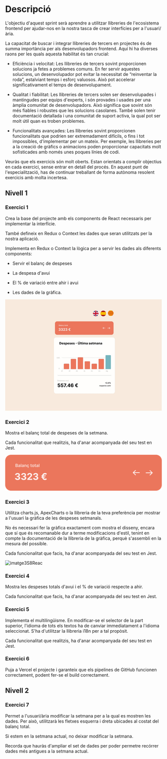 # Descripció

L'objectiu d'aquest sprint serà aprendre a utilitzar llibreries de l'ecosistema frontend per ajudar-nos en la nostra tasca de crear interfícies per a l'usuari/ària.

La capacitat de buscar i integrar llibreries de tercers en projectes és de summa importància per als desenvolupadors frontend. Aquí hi ha diverses raons per les quals aquesta habilitat és tan crucial:

- Eficiència i velocitat: Les llibreries de tercers sovint proporcionen solucions ja fetes a problemes comuns. En fer servir aquestes solucions, un desenvolupador pot evitar la necessitat de “reinventar la roda”, estalviant temps i esforç valuosos. Això pot accelerar significativament el temps de desenvolupament.

- Qualitat i fiabilitat: Les llibreries de tercers solen ser desenvolupades i mantingudes per equips d'experts, i són provades i usades per una àmplia comunitat de desenvolupadors. Això significa que sovint són més fiables i robustes que les solucions casolanes. També solen tenir documentació detallada i una comunitat de suport activa, la qual pot ser molt útil quan es troben problemes.

- Funcionalitats avançades: Les llibreries sovint proporcionen funcionalitats que podrien ser extremadament difícils, o fins i tot impossibles, d'implementar per un mateix. Per exemple, les llibreries per a la creació de gràfics o animacions poden proporcionar capacitats molt sofisticades amb només unes poques línies de codi.

Veuràs que els exercicis són molt oberts. Estan orientats a complir objectius en cada exercici, sense entrar en detall del procés. En aquest punt de l'especialització, has de continuar treballant de forma autònoma resolent exercicis amb molta incertesa.

## Nivell 1

### Exercici 1

Crea la base del projecte amb els components de React necessaris per implementar la interfície.

També defineix en Redux o Context les dades que seran utilitzats per la nostra aplicació.

Implementa en Redux o Context la lògica per a servir les dades als diferents components:

- Servir el balanç de despeses

- La despesa d'avui

- El % de variació entre ahir i avui

- Les dades de la gràfica.

![Imatge1S8](./public/Imatge1S8.jpg)

### Exercici 2

Mostra el balanç total de despeses de la setmana.

Cada funcionalitat que realitzis, ha d'anar acompanyada del seu test en Jest.

![Imatge2S8react](./public/Imatge2S8react.png)

### Exercici 3

Utilitza charts.js, ApexCharts o la llibreria de la teva preferència per mostrar a l'usuari la gràfica de les despeses setmanals.

No és necessari fer la gràfica exactament com mostra el disseny, encara que sí que és recomanable dur a terme modificacions d'estil, tenint en compte la documentació de la llibreria de la gràfica, perquè s'assembli en la mesura del possible.

Cada funcionalitat que facis, ha d'anar acompanyada del seu test en Jest.

![imatge3S8Reac](./public/Imatge3S8React.png)

### Exercici 4

Mostra les despeses totals d'avui i el % de variació respecte a ahir.

Cada funcionalitat que facis, ha d'anar acompanyada del seu test en Jest.

### Exercici 5

Implementa el multilingüisme. En modificar-se el selector de la part superior, l'idioma de tots els textos ha de canviar immediatament a l'idioma seleccionat. S'ha d'utilitzar la llibreria i18n per a tal propòsit.

Cada funcionalitat que realitzis, ha d'anar acompanyada del seu test en Jest.

### Exercici 6

Puja a Vercel el projecte i garanteix que els pipelines de GitHub funcionen correctament, podent fer-se el build correctament.

## Nivell 2

### Exercici 7

Permet a l'usuari/ària modificar la setmana per a la qual es mostren les dades. Per això, utilitzarà les fletxes esquerra i dreta ubicades al costat del balanç total.

Si estem en la setmana actual, no deixar modificar la setmana.

Recorda que hauràs d'ampliar el set de dades per poder permetre recórrer dades més antigues a la setmana actual.
